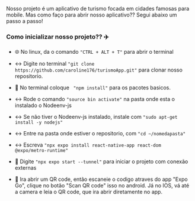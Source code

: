 Nosso projeto é um aplicativo de turismo focada em cidades famosas para mobile.
Mas como faço para abrir nosso aplicativo??
Segui abaixo um passo a passo! 

### Como inicializar nosso projeto?? ✈️

- 🌐 No linux, da o comando ```"CTRL + ALT + T"``` para abrir o terminal 

- ↔️ Digite no terminal ``` "git clone https://github.com/caroline176/turismoApp.git" ``` para clonar nosso repositorio.

- 🔖  No terminal coloque ``` "npm install"``` para os pacotes basicos.
 
 - ↔️ Rode o comando ``` "source bin activate" ``` na pasta onde esta o instalado o Nodeenv-js
 
 - ↔️ Se não tiver o Nodeenv-js instalado, instale com ``` "sudo apt-get install -y nodejs" ```
 
 - ↔️ Entre na pasta onde estiver o repositorio, com ``` "cd ~/nomedapasta" ``` 
 
 - ↔️ Escreva ``` "npx expo install react-native-app react-dom @expo/metro-runtime" ```
 
 - 📱 Digite  ``` "npx expo start --tunnel" ``` para iniciar o projeto com conexão externas
 
 - 📱 Ira abrir um QR code, então escaneie o codigo atraves do app "Expo Go", clique no botão "Scan QR code" isso no android. 
 Já no IOS, vá até a camera e leia o QR code, que ira abrir diretamente no app.
 
 
